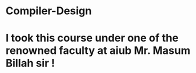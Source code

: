 # Compiler-Design
# I  took this course under one of the renowned faculty at aiub Mr.  Masum Billah sir !
